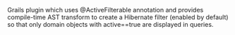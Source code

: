 Grails plugin which uses @ActiveFilterable annotation and provides compile-time AST transform to create a Hibernate filter (enabled by default) so that only domain objects with active==true are displayed in queries.
